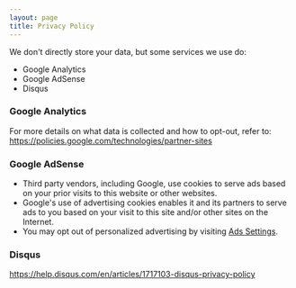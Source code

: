```yaml
---
layout: page
title: Privacy Policy
---
```


We don't directly store your data, but some services we use do:
- Google Analytics
- Google AdSense
- Disqus

### Google Analytics
For more details on what data is collected and how to opt-out, refer to: https://policies.google.com/technologies/partner-sites

### Google AdSense
- Third party vendors, including Google, use cookies to serve ads based on your prior visits to this website or other websites.
- Google's use of advertising cookies enables it and its partners to serve ads to you based on your visit to this site and/or other sites on the Internet.
- You may opt out of personalized advertising by visiting [Ads Settings](https://www.google.com/settings/ads).

### Disqus
https://help.disqus.com/en/articles/1717103-disqus-privacy-policy
